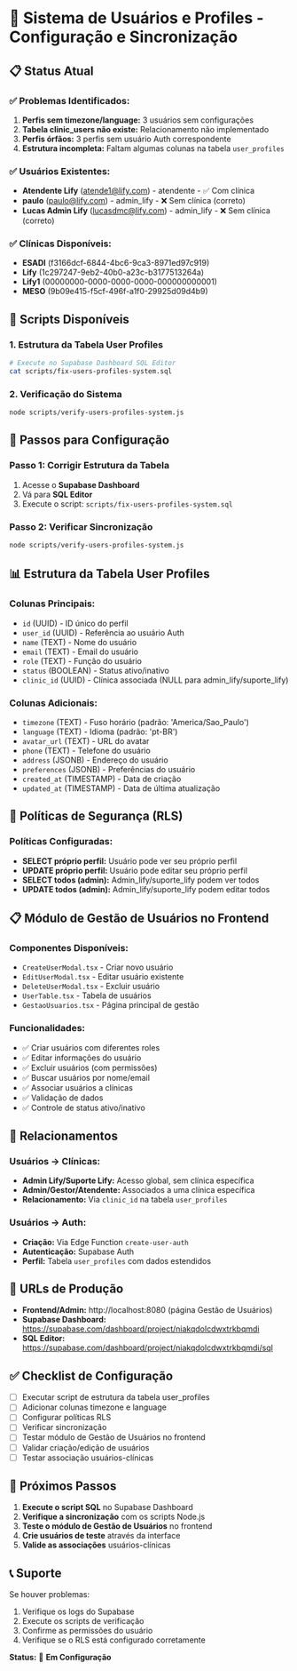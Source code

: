 # 👥 Sistema de Usuários e Profiles - Configuração e Sincronização

## **📋 Status Atual**

### **✅ Problemas Identificados:**
1. **Perfis sem timezone/language:** 3 usuários sem configurações
2. **Tabela clinic_users não existe:** Relacionamento não implementado
3. **Perfis órfãos:** 3 perfis sem usuário Auth correspondente
4. **Estrutura incompleta:** Faltam algumas colunas na tabela `user_profiles`

### **✅ Usuários Existentes:**
- **Atendente Lify** (atende1@lify.com) - atendente - ✅ Com clínica
- **paulo** (paulo@lify.com) - admin_lify - ❌ Sem clínica (correto)
- **Lucas Admin Lify** (lucasdmc@lify.com) - admin_lify - ❌ Sem clínica (correto)

### **✅ Clínicas Disponíveis:**
- **ESADI** (f3166dcf-6844-4bc6-9ca3-8971ed97c919)
- **Lify** (1c297247-9eb2-40b0-a23c-b3177513264a)
- **Lify1** (00000000-0000-0000-0000-000000000001)
- **MESO** (9b09e415-f5cf-496f-a1f0-29925d09d4b9)

## **🔧 Scripts Disponíveis**

### **1. Estrutura da Tabela User Profiles**
```bash
# Execute no Supabase Dashboard SQL Editor
cat scripts/fix-users-profiles-system.sql
```

### **2. Verificação do Sistema**
```bash
node scripts/verify-users-profiles-system.js
```

## **🎯 Passos para Configuração**

### **Passo 1: Corrigir Estrutura da Tabela**
1. Acesse o **Supabase Dashboard**
2. Vá para **SQL Editor**
3. Execute o script: `scripts/fix-users-profiles-system.sql`

### **Passo 2: Verificar Sincronização**
```bash
node scripts/verify-users-profiles-system.js
```

## **📊 Estrutura da Tabela User Profiles**

### **Colunas Principais:**
- `id` (UUID) - ID único do perfil
- `user_id` (UUID) - Referência ao usuário Auth
- `name` (TEXT) - Nome do usuário
- `email` (TEXT) - Email do usuário
- `role` (TEXT) - Função do usuário
- `status` (BOOLEAN) - Status ativo/inativo
- `clinic_id` (UUID) - Clínica associada (NULL para admin_lify/suporte_lify)

### **Colunas Adicionais:**
- `timezone` (TEXT) - Fuso horário (padrão: 'America/Sao_Paulo')
- `language` (TEXT) - Idioma (padrão: 'pt-BR')
- `avatar_url` (TEXT) - URL do avatar
- `phone` (TEXT) - Telefone do usuário
- `address` (JSONB) - Endereço do usuário
- `preferences` (JSONB) - Preferências do usuário
- `created_at` (TIMESTAMP) - Data de criação
- `updated_at` (TIMESTAMP) - Data de última atualização

## **🔐 Políticas de Segurança (RLS)**

### **Políticas Configuradas:**
- **SELECT próprio perfil:** Usuário pode ver seu próprio perfil
- **UPDATE próprio perfil:** Usuário pode editar seu próprio perfil
- **SELECT todos (admin):** Admin_lify/suporte_lify podem ver todos
- **UPDATE todos (admin):** Admin_lify/suporte_lify podem editar todos

## **📋 Módulo de Gestão de Usuários no Frontend**

### **Componentes Disponíveis:**
- `CreateUserModal.tsx` - Criar novo usuário
- `EditUserModal.tsx` - Editar usuário existente
- `DeleteUserModal.tsx` - Excluir usuário
- `UserTable.tsx` - Tabela de usuários
- `GestaoUsuarios.tsx` - Página principal de gestão

### **Funcionalidades:**
- ✅ Criar usuários com diferentes roles
- ✅ Editar informações do usuário
- ✅ Excluir usuários (com permissões)
- ✅ Buscar usuários por nome/email
- ✅ Associar usuários a clínicas
- ✅ Validação de dados
- ✅ Controle de status ativo/inativo

## **🔗 Relacionamentos**

### **Usuários → Clínicas:**
- **Admin Lify/Suporte Lify:** Acesso global, sem clínica específica
- **Admin/Gestor/Atendente:** Associados a uma clínica específica
- **Relacionamento:** Via `clinic_id` na tabela `user_profiles`

### **Usuários → Auth:**
- **Criação:** Via Edge Function `create-user-auth`
- **Autenticação:** Supabase Auth
- **Perfil:** Tabela `user_profiles` com dados estendidos

## **🚀 URLs de Produção**

- **Frontend/Admin:** http://localhost:8080 (página Gestão de Usuários)
- **Supabase Dashboard:** https://supabase.com/dashboard/project/niakqdolcdwxtrkbqmdi
- **SQL Editor:** https://supabase.com/dashboard/project/niakqdolcdwxtrkbqmdi/sql

## **✅ Checklist de Configuração**

- [ ] Executar script de estrutura da tabela user_profiles
- [ ] Adicionar colunas timezone e language
- [ ] Configurar políticas RLS
- [ ] Verificar sincronização
- [ ] Testar módulo de Gestão de Usuários no frontend
- [ ] Validar criação/edição de usuários
- [ ] Testar associação usuários-clínicas

## **🎯 Próximos Passos**

1. **Execute o script SQL** no Supabase Dashboard
2. **Verifique a sincronização** com os scripts Node.js
3. **Teste o módulo de Gestão de Usuários** no frontend
4. **Crie usuários de teste** através da interface
5. **Valide as associações** usuários-clínicas

## **📞 Suporte**

Se houver problemas:
1. Verifique os logs do Supabase
2. Execute os scripts de verificação
3. Confirme as permissões do usuário
4. Verifique se o RLS está configurado corretamente

**Status:** 🔧 **Em Configuração** 